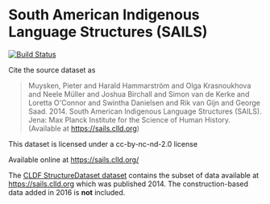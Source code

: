 # South American Indigenous Language Structures (SAILS)

[![Build Status](https://travis-ci.org/cldf-datasets/sails.svg?branch=master)](https://travis-ci.org/cldf-datasets/sails)

Cite the source dataset as

> Muysken, Pieter and Harald Hammarström and Olga Krasnoukhova and Neele Müller and Joshua Birchall and Simon van de Kerke and Loretta O'Connor and Swintha Danielsen and Rik van Gijn and George Saad. 2014. South American Indigenous Language Structures (SAILS). Jena: Max Planck Institute for the Science of Human History. (Available at https://sails.clld.org)

This dataset is licensed under a cc-by-nc-nd-2.0 license

Available online at https://sails.clld.org/


The [CLDF StructureDataset dataset](cldf/) contains the subset of data available at https://sails.clld.org
which was published 2014. The construction-based data added in 2016 is **not**
included.